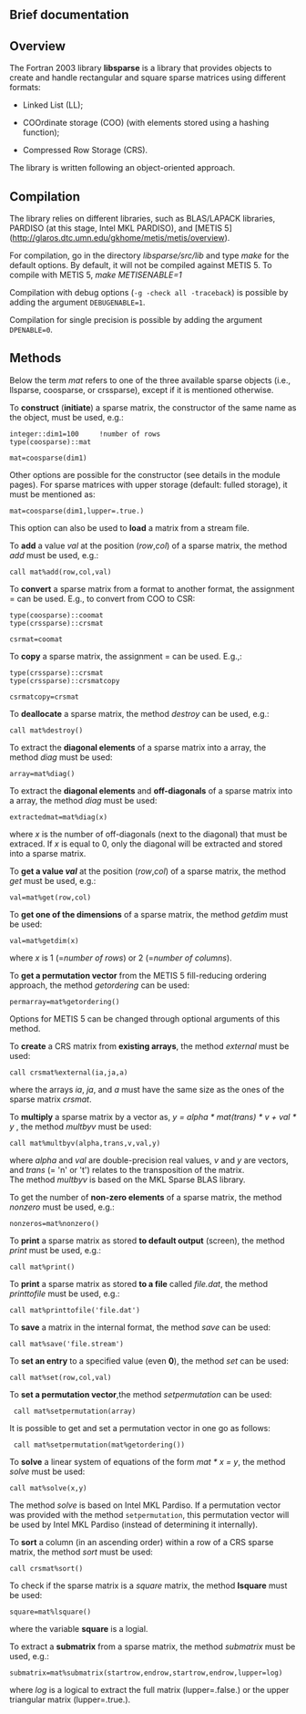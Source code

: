 ## Brief documentation  


## Overview  
The Fortran 2003 library __libsparse__ is a library that provides objects to create and handle rectangular and square sparse matrices using different formats:  

 * Linked List (LL);  


 * COOrdinate storage (COO) (with elements stored using a hashing function);  


 * Compressed Row Storage (CRS).   


The library is written following an object-oriented approach.  


## Compilation  
The library relies on different libraries, such as BLAS/LAPACK libraries, PARDISO (at this stage, Intel MKL PARDISO), and [METIS 5] (http://glaros.dtc.umn.edu/gkhome/metis/metis/overview).  

For compilation, go in the directory *libsparse/src/lib* and type *make* for the default options. By default, it will not be compiled against METIS 5. To compile with METIS 5, *make METISENABLE=1*  


Compilation with debug options (`-g -check all -traceback`) is possible by adding the argument `DEBUGENABLE=1`.  

Compilation for single precision is possible by adding the argument `DPENABLE=0`.  


## Methods  

Below the term *mat* refers to one of the three available sparse objects (i.e., llsparse, coosparse, or crssparse), except if it is mentioned otherwise.  

To __construct__ (__initiate__) a sparse matrix, the constructor of the same name as the object, must be used, e.g.:  

````   
integer::dim1=100     !number of rows     
type(coosparse)::mat  
  
mat=coosparse(dim1)  
````  

Other options are possible for the constructor (see details in the module pages). For sparse matrices with upper storage (default: fulled storage), it must be mentioned as:  

````  
mat=coosparse(dim1,lupper=.true.)  
````  

This option can also be used to __load__ a matrix from a stream file.  


To __add__ a value *val* at the position (*row*,*col*) of a sparse matrix, the method *add* must be used, e.g.:  

````   
call mat%add(row,col,val)  
````  

To __convert__  a sparse matrix from a format to another format, the assignment = can be used. E.g., to convert from COO to CSR:  

````   
type(coosparse)::coomat  
type(crssparse)::crsmat  
  
csrmat=coomat  
````  

To __copy__ a sparse matrix, the assignment = can be used. E.g.,:  

````   
type(crssparse)::crsmat  
type(crssparse)::crsmatcopy  
  
csrmatcopy=crsmat  
````  

To __deallocate__  a sparse matrix, the method *destroy* can be used, e.g.:  

````   
call mat%destroy()  
````  

To extract the __diagonal elements__ of a sparse matrix into a array, the method *diag* must be used:  

````  
array=mat%diag()  
````  

To extract the __diagonal elements__ and __off-diagonals__ of a sparse matrix into a array, the method *diag* must be used:  

````  
extractedmat=mat%diag(x)  
````  


where *x* is the number of off-diagonals (next to the diagonal) that must be extraced. If *x* is equal to 0, only the diagonal will be extracted and stored into a sparse matrix.  

To __get a value *val*__ at the position (*row*,*col*) of a sparse matrix, the method *get* must be used, e.g.:  

````   
val=mat%get(row,col)  
````  

To __get one of the dimensions__ of a sparse matrix, the method *getdim* must be used:  

````   
val=mat%getdim(x)  
````  
where *x* is 1 (=*number of rows*) or 2 (=*number of columns*).  

To __get a permutation vector__ from the METIS 5 fill-reducing ordering approach, the method *getordering* can be used:  

````  
permarray=mat%getordering()  
````  

Options for METIS 5 can be changed through optional arguments of this method.  


To __create__ a CRS matrix from __existing arrays__, the method *external* must be used:  

````  
call crsmat%external(ia,ja,a)  
````  

where the arrays *ia*, *ja*, and *a* must have the same size as the ones of the sparse matrix *crsmat*.  

To __multiply__ a sparse matrix by a vector as, *y = alpha \* mat(trans) \* v + val \* y* , the method *multbyv* must be used:  

````  
call mat%multbyv(alpha,trans,v,val,y)  
````  
where *alpha* and *val* are double-precision real values, *v* and *y* are vectors, and *trans* (= 'n' or 't') relates to the transposition of the matrix.   
The method *multbyv* is based on the MKL Sparse BLAS library.  

To get the number of __non-zero elements__ of a sparse matrix, the method *nonzero* must be used, e.g.:  

````  
nonzeros=mat%nonzero()  
````  


To __print__ a sparse matrix as stored __to default output__ (screen), the method *print* must be used, e.g.:  


````  
call mat%print()  
````  

To __print__ a sparse matrix as stored __to a file__ called *file.dat*, the method *printtofile* must be used, e.g.:  


````  
call mat%printtofile('file.dat')  
````  


To __save__ a matrix in the internal format, the method *save* can be used:  

````  
call mat%save('file.stream')  
````  

To __set an entry__ to a specified value (even __0__), the method *set* can be used:  

````  
call mat%set(row,col,val)  
````  

To __set a permutation vector__,the method *setpermutation* can be used:  

````  
 call mat%setpermutation(array)  
````  

It is possible to get and set a permutation vector in one go as follows:  

````  
 call mat%setpermutation(mat%getordering())  
````  


To __solve__ a linear system of equations of the form *mat \* x = y*, the method *solve* must be used:  

````  
call mat%solve(x,y)  
````  
The method *solve* is based on Intel MKL Pardiso. If a permutation vector was provided with the method `setpermutation`, this permutation vector will be used by Intel MKL Pardiso (instead of determining it internally).  


To __sort__ a column (in an ascending order) within a row of a CRS sparse matrix, the method *sort* must be used:  

````  
call crsmat%sort()  
````  

To check if the sparse matrix is a *square* matrix, the method __lsquare__ must be used:  

````  
square=mat%lsquare()  
````  

where the variable __square__ is a logial.  


To extract a __submatrix__ from a sparse matrix, the method *submatrix* must be used, e.g.:  

````  
submatrix=mat%submatrix(startrow,endrow,startrow,endrow,lupper=log)  
````  

where *log* is a logical to extract the full matrix (lupper=.false.) or the upper triangular matrix (lupper=.true.).  

